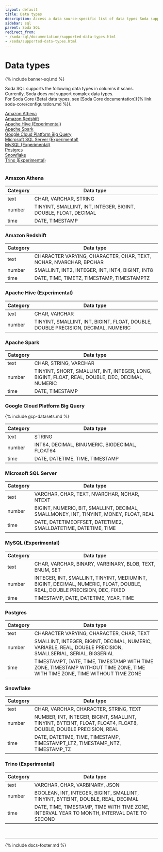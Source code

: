 ```yaml
---
layout: default
title: Data types
description: Access a data source-specific list of data types Soda supports in columns it scans. Soda does not support complex data types.
sidebar: sql
parent: Soda SQL
redirect_from: 
- /soda-sql/documentation/supported-data-types.html
- /soda/supported-data-types.html
---
```


# Data types

{% include banner-sql.md %}

Soda SQL supports the following data types in columns it scans.  <br />
Currently, Soda does *not* support complex data types. <br />
For Soda Core (Beta) data types, see [Soda Core documentation]({% link soda-core/configuration.md %}).

[Amazon Athena](#amazon-athena) <br />
[Amazon Redshift](#amazon-redshift) <br />
[Apache Hive (Experimental)](#apache-hive-experimental) <br />
[Apache Spark](#apache-spark) <br />
[Google Cloud Platform Big Query](#google-cloud-platform-big-query) <br />
[Microsoft SQL Server (Experimental)](#microsoft-sql-server-experimental) <br />
[MySQL (Experimental)](#mysql-experimental) <br />
[Postgres](#postgres) <br />
[Snowflake](#snowflake) <br />
[Trino (Experimental)](#trino-experimental) <br />
<br />

### Amazon Athena

| Category | Data type | 
| ---- | --------- |
| text | CHAR, VARCHAR, STRING |
| number | TINYINT, SMALLINT, INT, INTEGER, BIGINT, DOUBLE, FLOAT, DECIMAL |
| time | DATE, TIMESTAMP |

### Amazon Redshift

| Category | Data type | 
| ---- | --------- |
| text | CHARACTER VARYING, CHARACTER, CHAR, TEXT, NCHAR, NVARCHAR, BPCHAR |
| number | SMALLINT, INT2, INTEGER, INT, INT4, BIGINT, INT8 |
| time | DATE, TIME, TIMETZ, TIMESTAMP, TIMESTAMPTZ |

### Apache Hive (Experimental)

| Category | Data type | 
| ---- | --------- |
| text | CHAR, VARCHAR |
| number | TINYINT, SMALLINT, INT, BIGINT, FLOAT, DOUBLE, DOUBLE PRECISION, DECIMAL, NUMERIC |

### Apache Spark

| Category | Data type | 
| ---- | --------- |
| text | CHAR, STRING, VARCHAR |
| number | TINYINT, SHORT, SMALLINT, INT, INTEGER, LONG, BIGINT, FLOAT, REAL, DOUBLE, DEC, DECIMAL, NUMERIC |
| time | DATE, TIMESTAMP |

### Google Cloud Platform Big Query

{% include gcp-datasets.md %}

| Category | Data type | 
| ---- | --------- |
| text | STRING |
| number | INT64, DECIMAL, BINUMERIC, BIGDECIMAL, FLOAT64 |
| time | DATE, DATETIME, TIME, TIMESTAMP |

### Microsoft SQL Server

| Category | Data type | 
| ---- | --------- |
| text | VARCHAR, CHAR, TEXT, NVARCHAR, NCHAR, NTEXT |
| number | BIGINT, NUMERIC, BIT, SMALLINT, DECIMAL, SMALLMONEY, INT, TINYINT, MONEY, FLOAT, REAL |
| time | DATE, DATETIMEOFFSET, DATETIME2, SMALLDATETIME, DATETIME, TIME |

### MySQL (Experimental)

| Category | Data type | 
| ---- | --------- |
| text | CHAR, VARCHAR, BINARY, VARBINARY, BLOB, TEXT, ENUM, SET |
| number | INTEGER, INT, SMALLINT, TINYINT, MEDIUMINT, BIGINT, DECIMAL, NUMERIC, FLOAT, DOUBLE, REAL, DOUBLE PRECISION, DEC, FIXED |
| time | TIMESTAMP, DATE, DATETIME, YEAR, TIME |

### Postgres

| Category | Data type | 
| ---- | --------- |
| text | CHARACTER VARYING, CHARACTER, CHAR, TEXT |
| number | SMALLINT, INTEGER, BIGINT, DECIMAL, NUMERIC, VARIABLE, REAL, DOUBLE PRECISION, SMALLSERIAL, SERIAL, BIGSERIAL |
| time | TIMESTAMPT, DATE, TIME, TIMESTAMP WITH TIME ZONE, TIMESTAMP WITHOUT TIME ZONE, TIME WITH TIME ZONE, TIME WITHOUT TIME ZONE |

### Snowflake

| Category | Data type | 
| ---- | --------- |
| text | CHAR, VARCHAR, CHARACTER, STRING, TEXT |
| number | NUMBER, INT, INTEGER, BIGINT, SMALLINT, TINYINT, BYTEINT, FLOAT, FLOAT4, FLOAT8, DOUBLE, DOUBLE PRECISION, REAL |
| time | DATE, DATETIME, TIME, TIMESTAMP, TIMESTAMPT_LTZ, TIMESTAMP_NTZ, TIMESTAMP_TZ |

### Trino (Experimental)

| Category | Data type | 
| ---- | --------- |
| text | VARCHAR, CHAR, VARBINARY, JSON  |
| number | BOOLEAN, INT, INTEGER, BIGINT, SMALLINT, TINYINT, BYTEINT, DOUBLE, REAL, DECIMAL |
| time | DATE, TIME, TIMESTAMP, TIME WITH TIME ZONE, INTERVAL YEAR TO MONTH, INTERVAL DATE TO SECOND |

<br />

---
{% include docs-footer.md %}
